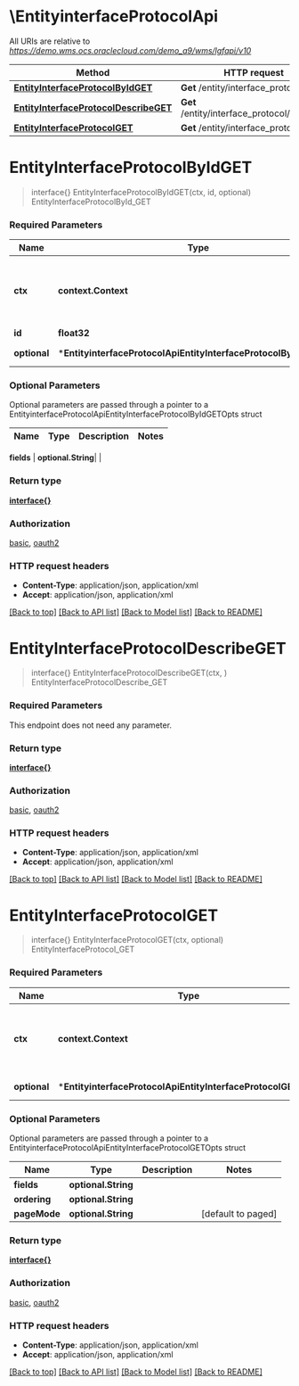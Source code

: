 # \EntityinterfaceProtocolApi

All URIs are relative to *https://demo.wms.ocs.oraclecloud.com/demo_a9/wms/lgfapi/v10*

Method | HTTP request | Description
------------- | ------------- | -------------
[**EntityInterfaceProtocolByIdGET**](EntityinterfaceProtocolApi.md#EntityInterfaceProtocolByIdGET) | **Get** /entity/interface_protocol/{id} | EntityInterfaceProtocolById_GET
[**EntityInterfaceProtocolDescribeGET**](EntityinterfaceProtocolApi.md#EntityInterfaceProtocolDescribeGET) | **Get** /entity/interface_protocol/describe | EntityInterfaceProtocolDescribe_GET
[**EntityInterfaceProtocolGET**](EntityinterfaceProtocolApi.md#EntityInterfaceProtocolGET) | **Get** /entity/interface_protocol | EntityInterfaceProtocol_GET


# **EntityInterfaceProtocolByIdGET**
> interface{} EntityInterfaceProtocolByIdGET(ctx, id, optional)
EntityInterfaceProtocolById_GET



### Required Parameters

Name | Type | Description  | Notes
------------- | ------------- | ------------- | -------------
 **ctx** | **context.Context** | context for authentication, logging, cancellation, deadlines, tracing, etc.
  **id** | **float32**|  | 
 **optional** | ***EntityinterfaceProtocolApiEntityInterfaceProtocolByIdGETOpts** | optional parameters | nil if no parameters

### Optional Parameters
Optional parameters are passed through a pointer to a EntityinterfaceProtocolApiEntityInterfaceProtocolByIdGETOpts struct

Name | Type | Description  | Notes
------------- | ------------- | ------------- | -------------

 **fields** | **optional.String**|  | 

### Return type

[**interface{}**](interface{}.md)

### Authorization

[basic](../README.md#basic), [oauth2](../README.md#oauth2)

### HTTP request headers

 - **Content-Type**: application/json, application/xml
 - **Accept**: application/json, application/xml

[[Back to top]](#) [[Back to API list]](../README.md#documentation-for-api-endpoints) [[Back to Model list]](../README.md#documentation-for-models) [[Back to README]](../README.md)

# **EntityInterfaceProtocolDescribeGET**
> interface{} EntityInterfaceProtocolDescribeGET(ctx, )
EntityInterfaceProtocolDescribe_GET



### Required Parameters
This endpoint does not need any parameter.

### Return type

[**interface{}**](interface{}.md)

### Authorization

[basic](../README.md#basic), [oauth2](../README.md#oauth2)

### HTTP request headers

 - **Content-Type**: application/json, application/xml
 - **Accept**: application/json, application/xml

[[Back to top]](#) [[Back to API list]](../README.md#documentation-for-api-endpoints) [[Back to Model list]](../README.md#documentation-for-models) [[Back to README]](../README.md)

# **EntityInterfaceProtocolGET**
> interface{} EntityInterfaceProtocolGET(ctx, optional)
EntityInterfaceProtocol_GET



### Required Parameters

Name | Type | Description  | Notes
------------- | ------------- | ------------- | -------------
 **ctx** | **context.Context** | context for authentication, logging, cancellation, deadlines, tracing, etc.
 **optional** | ***EntityinterfaceProtocolApiEntityInterfaceProtocolGETOpts** | optional parameters | nil if no parameters

### Optional Parameters
Optional parameters are passed through a pointer to a EntityinterfaceProtocolApiEntityInterfaceProtocolGETOpts struct

Name | Type | Description  | Notes
------------- | ------------- | ------------- | -------------
 **fields** | **optional.String**|  | 
 **ordering** | **optional.String**|  | 
 **pageMode** | **optional.String**|  | [default to paged]

### Return type

[**interface{}**](interface{}.md)

### Authorization

[basic](../README.md#basic), [oauth2](../README.md#oauth2)

### HTTP request headers

 - **Content-Type**: application/json, application/xml
 - **Accept**: application/json, application/xml

[[Back to top]](#) [[Back to API list]](../README.md#documentation-for-api-endpoints) [[Back to Model list]](../README.md#documentation-for-models) [[Back to README]](../README.md)


